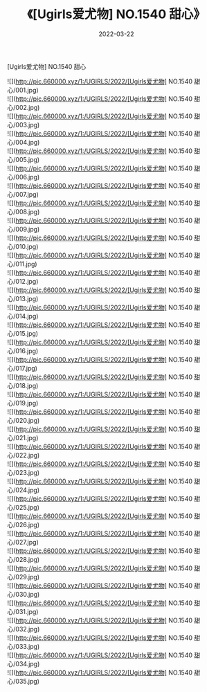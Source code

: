 ﻿---
layout: post
title:  《[Ugirls爱尤物] NO.1540 甜心》
date:   2022-03-22
img: http://pic.660000.xyz/1:/UGIRLS/2022/[Ugirls爱尤物] NO.1540 甜心/000.jpg
categories: [美女, 清纯, 唯美]
---

[Ugirls爱尤物] NO.1540 甜心

 ![](http://pic.660000.xyz/1:/UGIRLS/2022/[Ugirls爱尤物] NO.1540 甜心/001.jpg) <br>![](http://pic.660000.xyz/1:/UGIRLS/2022/[Ugirls爱尤物] NO.1540 甜心/002.jpg) <br>![](http://pic.660000.xyz/1:/UGIRLS/2022/[Ugirls爱尤物] NO.1540 甜心/003.jpg) <br>![](http://pic.660000.xyz/1:/UGIRLS/2022/[Ugirls爱尤物] NO.1540 甜心/004.jpg) <br>![](http://pic.660000.xyz/1:/UGIRLS/2022/[Ugirls爱尤物] NO.1540 甜心/005.jpg) <br>![](http://pic.660000.xyz/1:/UGIRLS/2022/[Ugirls爱尤物] NO.1540 甜心/006.jpg) <br>![](http://pic.660000.xyz/1:/UGIRLS/2022/[Ugirls爱尤物] NO.1540 甜心/007.jpg) <br>![](http://pic.660000.xyz/1:/UGIRLS/2022/[Ugirls爱尤物] NO.1540 甜心/008.jpg) <br>![](http://pic.660000.xyz/1:/UGIRLS/2022/[Ugirls爱尤物] NO.1540 甜心/009.jpg) <br>![](http://pic.660000.xyz/1:/UGIRLS/2022/[Ugirls爱尤物] NO.1540 甜心/010.jpg) <br>![](http://pic.660000.xyz/1:/UGIRLS/2022/[Ugirls爱尤物] NO.1540 甜心/011.jpg) <br>![](http://pic.660000.xyz/1:/UGIRLS/2022/[Ugirls爱尤物] NO.1540 甜心/012.jpg) <br>![](http://pic.660000.xyz/1:/UGIRLS/2022/[Ugirls爱尤物] NO.1540 甜心/013.jpg) <br>![](http://pic.660000.xyz/1:/UGIRLS/2022/[Ugirls爱尤物] NO.1540 甜心/014.jpg) <br>![](http://pic.660000.xyz/1:/UGIRLS/2022/[Ugirls爱尤物] NO.1540 甜心/015.jpg) <br>![](http://pic.660000.xyz/1:/UGIRLS/2022/[Ugirls爱尤物] NO.1540 甜心/016.jpg) <br>![](http://pic.660000.xyz/1:/UGIRLS/2022/[Ugirls爱尤物] NO.1540 甜心/017.jpg) <br>![](http://pic.660000.xyz/1:/UGIRLS/2022/[Ugirls爱尤物] NO.1540 甜心/018.jpg) <br>![](http://pic.660000.xyz/1:/UGIRLS/2022/[Ugirls爱尤物] NO.1540 甜心/019.jpg) <br>![](http://pic.660000.xyz/1:/UGIRLS/2022/[Ugirls爱尤物] NO.1540 甜心/020.jpg) <br>![](http://pic.660000.xyz/1:/UGIRLS/2022/[Ugirls爱尤物] NO.1540 甜心/021.jpg) <br>![](http://pic.660000.xyz/1:/UGIRLS/2022/[Ugirls爱尤物] NO.1540 甜心/022.jpg) <br>![](http://pic.660000.xyz/1:/UGIRLS/2022/[Ugirls爱尤物] NO.1540 甜心/023.jpg) <br>![](http://pic.660000.xyz/1:/UGIRLS/2022/[Ugirls爱尤物] NO.1540 甜心/024.jpg) <br>![](http://pic.660000.xyz/1:/UGIRLS/2022/[Ugirls爱尤物] NO.1540 甜心/025.jpg) <br>![](http://pic.660000.xyz/1:/UGIRLS/2022/[Ugirls爱尤物] NO.1540 甜心/026.jpg) <br>![](http://pic.660000.xyz/1:/UGIRLS/2022/[Ugirls爱尤物] NO.1540 甜心/027.jpg) <br>![](http://pic.660000.xyz/1:/UGIRLS/2022/[Ugirls爱尤物] NO.1540 甜心/028.jpg) <br>![](http://pic.660000.xyz/1:/UGIRLS/2022/[Ugirls爱尤物] NO.1540 甜心/029.jpg) <br>![](http://pic.660000.xyz/1:/UGIRLS/2022/[Ugirls爱尤物] NO.1540 甜心/030.jpg) <br>![](http://pic.660000.xyz/1:/UGIRLS/2022/[Ugirls爱尤物] NO.1540 甜心/031.jpg) <br>![](http://pic.660000.xyz/1:/UGIRLS/2022/[Ugirls爱尤物] NO.1540 甜心/032.jpg) <br>![](http://pic.660000.xyz/1:/UGIRLS/2022/[Ugirls爱尤物] NO.1540 甜心/033.jpg) <br>![](http://pic.660000.xyz/1:/UGIRLS/2022/[Ugirls爱尤物] NO.1540 甜心/034.jpg) <br>![](http://pic.660000.xyz/1:/UGIRLS/2022/[Ugirls爱尤物] NO.1540 甜心/035.jpg) <br>